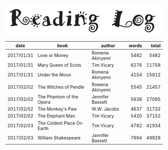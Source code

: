 ![](reading_log.png)

| date | book | author | words | total |
| --- | --- | --- | ---: | ---: |
| 2017/01/31 | Love or Money | Romena Akinyemi | 5482 | 5482 |
| 2017/01/31 | Mary Queen of Scots | Tim Vicary | 6276 | 11758 |
| 2017/01/31 | Under the Moon | Romena Akinyemi | 4154 | 15912 |
| 2017/02/02 | The Witches of Pendle | Rowena Akinyemi | 5545 | 21457 |
| 2017/02/02 | The Phantom of the Opera | Jennifer Bassett | 5638 | 27095 |
| 2017/02/02 | The Monkey's Paw | W.W. Jacobs | 4637 | 31732 |
| 2017/02/02 | The Elephant Man | Tim Vicary | 5420 | 37152 |
| 2017/02/03 | The Coldest Place On Earth | Tim Vicary | 4782 | 41934 |
| 2017/02/03 | William Shakespeare | Jannifer Bassett | 7994 | 49928 |
